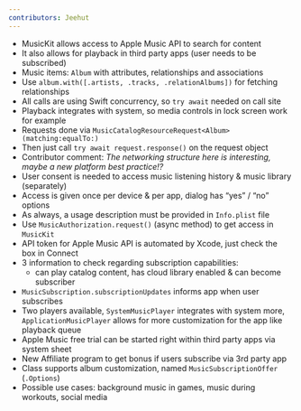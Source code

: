 ```yaml
---
contributors: Jeehut
---
```


- MusicKit allows access to Apple Music API to search for content
- It also allows for playback in third party apps (user needs to be subscribed)
- Music items: `Album` with attributes, relationships and associations
- Use `album.with([.artists, .tracks, .relationAlbums])` for fetching relationships
- All calls are using Swift concurrency, so `try await` needed on call site
- Playback integrates with system, so media controls in lock screen work for example
- Requests done via `MusicCatalogResourceRequest<Album>(matching:equalTo:)`
- Then just call `try await request.response()` on the request object
- Contributor comment: *The networking structure here is interesting, maybe a new platform best practice!?*
- User consent is needed to access music listening history & music library (separately)
- Access is given once per device & per app, dialog has “yes” / “no” options
- As always, a usage description must be provided in `Info.plist` file
- Use `MusicAuthorization.request()` (async method) to get access in `MusicKit`
- API token for Apple Music API is automated by Xcode, just check the box in Connect
- 3 information to check regarding subscription capabilities:
    - can play catalog content, has cloud library enabled & can become subscriber
- `MusicSubscription.subscriptionUpdates` informs app when user subscribes
- Two players available, `SystemMusicPlayer` integrates with system more, `ApplicationMusicPlayer` allows for more customization for the app like playback queue
- Apple Music free trial can be started right within third party apps via system sheet
- New Affiliate program to get bonus if users subscribe via 3rd party app
- Class supports album customization, named `MusicSubscriptionOffer` (`.Options`)
- Possible use cases: background music in games, music during workouts, social media

